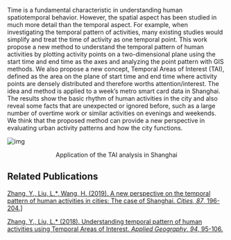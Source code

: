Time is a fundamental characteristic in understanding human spatiotemporal behavior. However, the spatial aspect has been studied in much more detail than the temporal aspect. For example, when investigating the temporal pattern of activities, many existing studies would simplify and treat the time of activity as one temporal point. This work propose a new method to understand the temporal pattern of human activities by plotting activity points on a two-dimensional plane using the start time and end time as the axes and analyzing the point pattern with GIS methods. We also propose a new concept, Temporal Areas of Interest (TAI), defined as the area on the plane of start time and end time where activity points are densely distributed and therefore worths attention/interest. The idea and method is applied to a week’s metro smart card data in Shanghai. The results show the basic rhythm of human activities in the city and also reveal some facts that are unexpected or ignored before, such as a large number of overtime work or similar activities on evenings and weekends. We think that the proposed method can provide a new perspective in evaluating urban activity patterns and how the city functions.

![img](/pages/TAI-A-new-method-for-analyzing-spatiotemporal-behavior.assets/clip_image002.jpg)

<div style="width:100%;text-align:center">Application of the TAI analysis in Shanghai</div>

## Related Publications

<a class="publication-link" href="https://www.sciencedirect.com/science/article/pii/S0264275118303913">Zhang, Y., Liu, L.*, Wang, H. (2019). A new perspective on the temporal pattern of human activities in cities: The case of Shanghai. *Cities, 87*, 196-204.]</a>


<a class="publication-link" href="https://www.sciencedirect.com/science/article/pii/S0143622817304484">Zhang, Y., Liu, L.* (2018). Understanding temporal pattern of human activities using Temporal Areas of Interest. *Applied Geography*, *94*, 95-106.</a>

